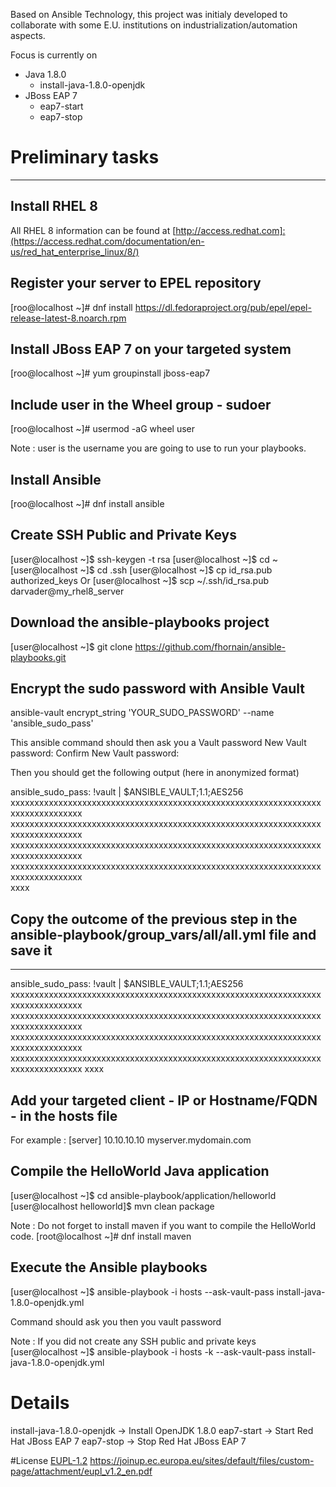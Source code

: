 Based on Ansible Technology, this project was initialy developed to collaborate with some E.U. institutions on industrialization/automation aspects.

Focus is currently on 
- Java 1.8.0
  - install-java-1.8.0-openjdk
- JBoss EAP 7
  - eap7-start
  - eap7-stop


# Preliminary tasks
------------

Install RHEL 8 
------------
All RHEL 8 information can be found at [http://access.redhat.com]:(https://access.redhat.com/documentation/en-us/red_hat_enterprise_linux/8/)

Register your server to EPEL repository
------------
[roo@localhost ~]# dnf install https://dl.fedoraproject.org/pub/epel/epel-release-latest-8.noarch.rpm

Install JBoss EAP 7 on your targeted system
------------
[roo@localhost ~]# yum groupinstall jboss-eap7

Include user in the Wheel group - sudoer
------------
[roo@localhost ~]# usermod -aG wheel user

Note : user is the username you are going to use to run your playbooks. 

Install Ansible
------------
[roo@localhost ~]# dnf install ansible 

Create SSH Public and Private Keys
------------
[user@localhost ~]$ ssh-keygen -t rsa
[user@localhost ~]$ cd ~
[user@localhost ~]$ cd .ssh
[user@localhost ~]$ cp id_rsa.pub authorized_keys
Or
[user@localhost ~]$ scp ~/.ssh/id_rsa.pub darvader@my_rhel8_server

Download the ansible-playbooks project
------------
[user@localhost ~]$ git clone https://github.com/fhornain/ansible-playbooks.git

Encrypt the sudo password with Ansible Vault 
------------
ansible-vault encrypt_string 'YOUR_SUDO_PASSWORD' --name 'ansible_sudo_pass'

This ansible command should then ask you a Vault password 
New Vault password: 
Confirm New Vault password: 

Then you should get the following output (here in anonymized format) 

ansible_sudo_pass: !vault |
          $ANSIBLE_VAULT;1.1;AES256
          xxxxxxxxxxxxxxxxxxxxxxxxxxxxxxxxxxxxxxxxxxxxxxxxxxxxxxxxxxxxxxxxxxxxxxxxxxxxxxxx   
          xxxxxxxxxxxxxxxxxxxxxxxxxxxxxxxxxxxxxxxxxxxxxxxxxxxxxxxxxxxxxxxxxxxxxxxxxxxxxxxx   
          xxxxxxxxxxxxxxxxxxxxxxxxxxxxxxxxxxxxxxxxxxxxxxxxxxxxxxxxxxxxxxxxxxxxxxxxxxxxxxxx   
          xxxxxxxxxxxxxxxxxxxxxxxxxxxxxxxxxxxxxxxxxxxxxxxxxxxxxxxxxxxxxxxxxxxxxxxxxxxxxxxx   
          xxxx


Copy the outcome of the previous step in the ansible-playbook/group_vars/all/all.yml file and save it
------------

---
ansible_sudo_pass: !vault |
          $ANSIBLE_VAULT;1.1;AES256
         xxxxxxxxxxxxxxxxxxxxxxxxxxxxxxxxxxxxxxxxxxxxxxxxxxxxxxxxxxxxxxxxxxxxxxxxxxxxxxxx
          xxxxxxxxxxxxxxxxxxxxxxxxxxxxxxxxxxxxxxxxxxxxxxxxxxxxxxxxxxxxxxxxxxxxxxxxxxxxxxxx
          xxxxxxxxxxxxxxxxxxxxxxxxxxxxxxxxxxxxxxxxxxxxxxxxxxxxxxxxxxxxxxxxxxxxxxxxxxxxxxxx
          xxxxxxxxxxxxxxxxxxxxxxxxxxxxxxxxxxxxxxxxxxxxxxxxxxxxxxxxxxxxxxxxxxxxxxxxxxxxxxxx
          xxxx

Add your targeted client - IP or Hostname/FQDN - in the hosts file
------------
For example :
[server]
10.10.10.10
myserver.mydomain.com

Compile the HelloWorld Java application
------------
[user@localhost ~]$ cd ansible-playbook/application/helloworld
[user@localhost helloworld]$ mvn clean package

Note : Do not forget to install maven if you want to compile the HelloWorld code.
[root@localhost ~]# dnf install maven

Execute the Ansible playbooks
------------
[user@localhost ~]$ ansible-playbook -i hosts --ask-vault-pass install-java-1.8.0-openjdk.yml

Command should ask you then you vault password

Note : If you did not create any SSH public and private keys
[user@localhost ~]$ ansible-playbook -i hosts -k --ask-vault-pass install-java-1.8.0-openjdk.yml

# Details
install-java-1.8.0-openjdk -> Install OpenJDK 1.8.0
eap7-start -> Start Red Hat JBoss EAP 7 
eap7-stop -> Stop Red Hat JBoss EAP 7

#License
[EUPL-1.2](./LICENSE.md)
https://joinup.ec.europa.eu/sites/default/files/custom-page/attachment/eupl_v1.2_en.pdf
